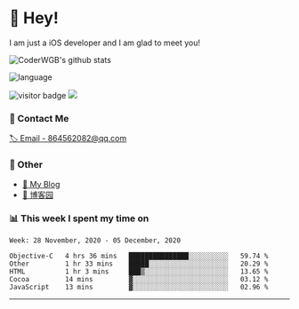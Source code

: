 # 👋 Hey!


I am just a iOS developer and I am glad to meet you!

![CoderWGB's github stats](https://github-readme-stats.vercel.app/api?username=WangGuibin&&show_icons=true&&title_color=1abc9c&&icon_color=1abc9c)

![language](https://github-readme-stats.vercel.app/api/top-langs/?username=WangGuibin&hide_langs_below=1&theme=default&line_height=27&layout=compact)


<img src="https://visitor-badge.laobi.icu/badge?page_id=wangguibin.wangguibin" alt="visitor badge"/>       
<a title="Hits" target="_blank" href="https://github.com/wangguibin/wangguibin"><img src="https://hits.b3log.org/wangguibin/wangguibin.svg"></a>



### 📮 Contact Me

[🏷 Email - 864562082@qq.com](mailto:864562082@qq.com)


### 🤪 Other

- [📌 My Blog](http://wangguibin.github.io/hexo-github-action)
- [📌 博客园](https://www.cnblogs.com/wgb1234/)

### 📊 This week I spent my time on

<!--START_SECTION:waka-->
```text
Week: 28 November, 2020 - 05 December, 2020

Objective-C   4 hrs 36 mins   ███████████████░░░░░░░░░░   59.74 % 
Other         1 hr 33 mins    █████░░░░░░░░░░░░░░░░░░░░   20.29 % 
HTML          1 hr 3 mins     ███▒░░░░░░░░░░░░░░░░░░░░░   13.65 % 
Cocoa         14 mins         ▓░░░░░░░░░░░░░░░░░░░░░░░░   03.12 % 
JavaScript    13 mins         ▓░░░░░░░░░░░░░░░░░░░░░░░░   02.96 % 
```
<!--END_SECTION:waka-->

---
